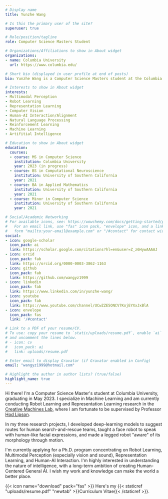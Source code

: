 ```yaml
---
# Display name
title: Yunzhe Wang

# Is this the primary user of the site?
superuser: true

# Role/position/tagline
role: Computer Science Masters Student

# Organizations/Affiliations to show in About widget
organizations:
- name: Columbia University
  url: https://www.columbia.edu/

# Short bio (displayed in user profile at end of posts)
bio: Yunzhe Wang is a Computer Science Masters student at the Columbia University. His interests lies in the area of Robot Learning, Multimodal Perception (especially vision and sound), Representation Learning, and Human-AI Interaction. He is highly interested in understanding the nature of intelligence, with a long-term ambition of creating Human-Centered General AI.

# Interests to show in About widget
interests:
- Multimodal Perception
- Robot Learning
- Representation Learning
- Computer Vision
- Human-AI Interaction/Alignment
- Natural Language Processing
- Reinforcement Learning
- Machine Learning
- Artifitial Intelligence

# Education to show in About widget
education:
  courses:
  - course: MS in Computer Science
    institution: Columbia University
    year: 2023 (in progress)
  - course: BS in Computational Neuroscience
    institution: University of Southern California
    year: 2021
  - course: BA in Applied Mathematics
    institution: University of Southern California
    year: 2021
  - course: Minor in Computer Science
    institution: University of Southern California
    year: 2021

# Social/Academic Networking
# For available icons, see: https://wowchemy.com/docs/getting-started/page-builder/#icons
#   For an email link, use "fas" icon pack, "envelope" icon, and a link in the
#   form "mailto:your-email@example.com" or "/#contact" for contact widget.
social:
- icon: google-scholar
  icon_pack: ai
  link: https://scholar.google.com/citations?hl=en&user=Z_z6HywAAAAJ
- icon: orcid
  icon_pack: fab
  link: https://orcid.org/0000-0003-3862-1163
- icon: github
  icon_pack: fab
  link: https://github.com/wangyz1999
- icon: linkedin
  icon_pack: fab
  link: https://www.linkedin.com/in/yunzhe-wang/
- icon: youtube
  icon_pack: fab
  link: https://www.youtube.com/channel/UCwZZE5ONCV7KojEYXxJxBlA
- icon: envelope
  icon_pack: fas
  link: '/#contact'

# Link to a PDF of your resume/CV.
# To use: copy your resume to `static/uploads/resume.pdf`, enable `ai` icons in `params.toml`, 
# and uncomment the lines below.
# - icon: cv
#   icon_pack: ai
#   link: uploads/resume.pdf

# Enter email to display Gravatar (if Gravatar enabled in Config)
email: "wangyz1999@hotmail.com"

# Highlight the author in author lists? (true/false)
highlight_name: true
---
```

Hi there! I'm a Computer Science Master's student at Columbia University, graduating in May 2023. I specialize in Machine Learning and am currently conducting Robot Learning and Representation Learning research in the [Creative Machines Lab](https://www.creativemachineslab.com/), where I am fortunate to be supervised by Professor [Hod Lipson](https://www.hodlipson.com/).

In my three research projects, I developed deep-learning models to suggest routes for human search-and-rescue teams, taught a face robot to speak with human-like facial expressions, and made a legged robot "aware" of its morphology through motion.

I'm currently applying for a Ph.D. program concentrating on Robot Learning, Multimodal Perception (especially vision and sound), Representation Learning, and Human-AI Interaction. I'm highly interested in understanding the nature of intelligence, with a long-term ambition of creating Human-Centered General AI. I wish my work and knowledge can make the world a better place.

{{< icon name="download" pack="fas" >}} Here's my {{< staticref "uploads/resume.pdf" "newtab" >}}Curriculum Vitae{{< /staticref >}}.
